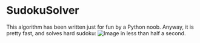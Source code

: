 SudokuSolver
============
This algorithm has been written just for fun by a Python noob. Anyway, it is pretty fast, and solves hard sudoku:
![Image](http://i.stack.imgur.com/IA61i.jpg "Very hard sudoku")
in less than half a second.

